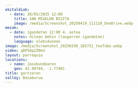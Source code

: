 ```yaml
---
ekitaldiak:
  - date: 20/05/2025 12:00
    title: SAN MIGELEN BISITA
    image: /media/Screenshot_20250419_111110_OneDrive.webp
mezak:
  - date: igandetan 12:00 4. astea
    notes: Hilean behin (laugarren igandetan)
    language: elebidunean
image: /media/Screenshot_20250330_185731_YouTube.webp
video: qDP56p2ZNnU
layout: parroquia
locations:
  - name: Jasokundearen
    geo: 42.99744, -1.77401
title: gartzaron
valley: Basaburua
---
```

